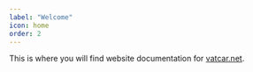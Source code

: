 ```yaml
---
label: "Welcome"
icon: home
order: 2
---
```


This is where you will find website documentation for [vatcar.net](https://www.vatcar.net/).